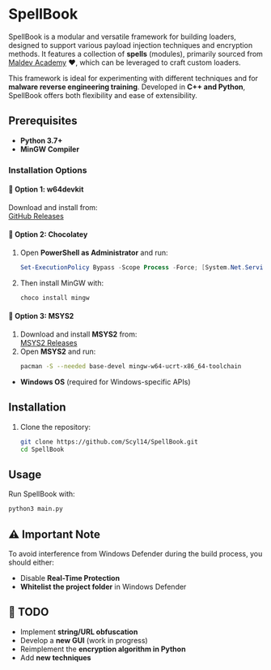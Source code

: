 # SpellBook  

SpellBook is a modular and versatile framework for building loaders, designed to support various payload injection techniques and encryption methods. It features a collection of **spells** (modules), primarily sourced from [Maldev Academy](https://maldevacademy.com) ❤️, which can be leveraged to craft custom loaders.  

This framework is ideal for experimenting with different techniques and for **malware reverse engineering training**. Developed in **C++ and Python**, SpellBook offers both flexibility and ease of extensibility.  

## Prerequisites  

- **Python 3.7+**  
- **MinGW Compiler**  

### Installation Options  

#### 🔹 Option 1: w64devkit  
Download and install from:  
[GitHub Releases](https://github.com/skeeto/w64devkit/releases)  

#### 🔹 Option 2: Chocolatey  
1. Open **PowerShell as Administrator** and run:  
    ```powershell
    Set-ExecutionPolicy Bypass -Scope Process -Force; [System.Net.ServicePointManager]::SecurityProtocol = [System.Net.ServicePointManager]::SecurityProtocol -bor 3072; iex ((New-Object System.Net.WebClient).DownloadString('https://community.chocolatey.org/install.ps1'))
    ```
2. Then install MinGW with:  
    ```sh
    choco install mingw
    ```

#### 🔹 Option 3: MSYS2  
1. Download and install **MSYS2** from:  
   [MSYS2 Releases](https://github.com/msys2/msys2-installer/releases/download/2025-02-21/msys2-x86_64-20250221.exe)  
2. Open **MSYS2** and run:  
    ```sh
    pacman -S --needed base-devel mingw-w64-ucrt-x86_64-toolchain
    ```

- **Windows OS** (required for Windows-specific APIs)  

## Installation  

1. Clone the repository:  
    ```sh
    git clone https://github.com/Scyl14/SpellBook.git
    cd SpellBook
    ```

## Usage  

Run SpellBook with:  
```sh
python3 main.py
```

## ⚠️ Important Note  

To avoid interference from Windows Defender during the build process, you should either:  
- Disable **Real-Time Protection**  
- **Whitelist the project folder** in Windows Defender  

## 🚀 TODO  

- Implement **string/URL obfuscation**  
- Develop a **new GUI** (work in progress)  
- Reimplement the **encryption algorithm in Python**  
- Add **new techniques**  